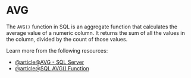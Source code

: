 # AVG

The `AVG()` function in SQL is an aggregate function that calculates the average value of a numeric column. It returns the sum of all the values in the column, divided by the count of those values.

Learn more from the following resources:

- [@article@AVG - SQL Server](https://learn.microsoft.com/en-us/sql/t-sql/functions/avg-transact-sql?view=sql-server-ver16)
- [@article@SQL AVG() Function](https://www.w3schools.com/sql/sql_avg.asp)